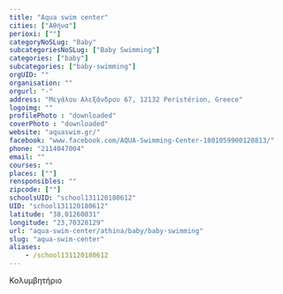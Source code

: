 ```yaml
---
title: "Aqua swim center"
cities: ["Αθήνα"]
perioxi: [""]
categoryNoSLug: "Baby"
subcategoriesNoSLug: ["Baby Swimming"]
categories: ["baby"]
subcategories: ["baby-swimming"]
orgUID: ""
organisation: ""
orgurl: "-"
address: "Μεγάλου Αλεξάνδρου 67, 12132 Peristérion, Greece"
logoimg: ""
profilePhoto : "downloaded"
coverPhoto : "downloaded"
website: "aquaswim.gr/"
facebook: "www.facebook.com/AQUA-Swimming-Center-1801059900120813/"
phone: "2114047004"
email: ""
courses: ""
places: [""]
rensponsibles: ""
zipcode: [""]
schoolsUID: "school131120180612"
UID: "school131120180612"
latitude: "38,01260831"
longitude: "23,70328129"
url: "aqua-swim-center/athina/baby/baby-swimming"
slug: "aqua-swim-center"
aliases:
    - /school131120180612
---
```



Κολυμβητήριο

